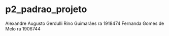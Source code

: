 # p2_padrao_projeto
Alexandre Augusto Gerdulli Rino Guimarães ra 1918474
Fernanda Gomes de Melo ra 1906744
